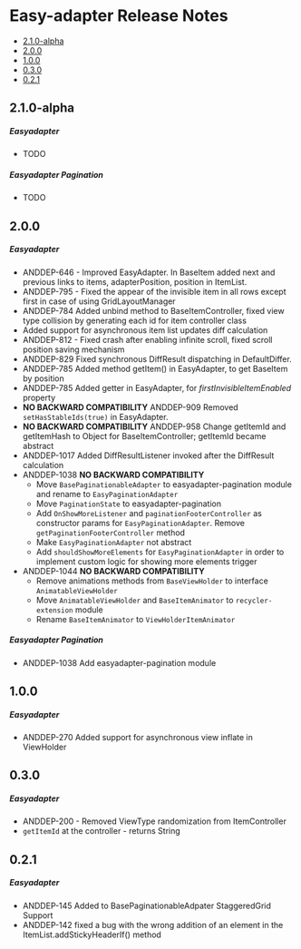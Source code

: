 # Easy-adapter Release Notes

- [2.1.0-alpha](#210-alpha)
- [2.0.0](#200)
- [1.0.0](#100)
- [0.3.0](#030)
- [0.2.1](#021)

## 2.1.0-alpha
##### Easyadapter
* TODO
##### Easyadapter Pagination
* TODO
## 2.0.0
##### Easyadapter
* ANDDEP-646 - Improved EasyAdapter. In BaseItem added next and previous links to items, adapterPosition, position in ItemList.
* ANDDEP-795 - Fixed the appear of the invisible item in all rows except first in case of using GridLayoutManager
* ANDDEP-784 Added unbind method to BaseItemController, fixed view type collision by generating each id for item controller class 
* Added support for asynchronous item list updates diff calculation
* ANDDEP-812 - Fixed crash after enabling infinite scroll, fixed scroll position saving mechanism
* ANDDEP-829 Fixed synchronous DiffResult dispatching in DefaultDiffer.
* ANDDEP-785 Added method getItem() in EasyAdapter, to get BaseItem by position
* ANDDEP-785 Added getter in EasyAdapter, for *firstInvisibleItemEnabled* property
* **NO BACKWARD COMPATIBILITY** ANDDEP-909 Removed
  `setHasStableIds(true)` in EasyAdapter.
* **NO BACKWARD COMPATIBILITY** ANDDEP-958 Change getItemId and
  getItemHash to Object for BaseItemController; getItemId became
  abstract
* ANDDEP-1017 Added DiffResultListener invoked after the DiffResult calculation
* ANDDEP-1038 **NO BACKWARD COMPATIBILITY**
  * Move `BasePaginationableAdapter` to easyadapter-pagination module
    and rename to `EasyPaginationAdapter`
  * Move `PaginationState` to easyadapter-pagination
  * Add `OnShowMoreListener` and `paginationFooterController` as
    constructor params for `EasyPaginationAdapter`. Remove
    `getPaginationFooterController` method
  * Make `EasyPaginationAdapter` not abstract
  * Add `shouldShowMoreElements` for `EasyPaginationAdapter` in order to
    implement custom logic for showing more elements trigger
* ANDDEP-1044 **NO BACKWARD COMPATIBILITY**
  * Remove animations methods from `BaseViewHolder` to interface `AnimatableViewHolder`
  * Move `AnimatableViewHolder` and `BaseItemAnimator` to
    `recycler-extension` module
  * Rename `BaseItemAnimator` to `ViewHolderItemAnimator`
##### Easyadapter Pagination
* ANDDEP-1038 Add easyadapter-pagination module
## 1.0.0
##### Easyadapter
* ANDDEP-270 Added support for asynchronous view inflate in ViewHolder
## 0.3.0
##### Easyadapter
* ANDDEP-200 - Removed ViewType randomization from ItemController
* `getItemId` at the controller - returns String
## 0.2.1
##### Easyadapter
* ANDDEP-145 Added to BasePaginationableAdpater StaggeredGrid Support
* ANDDEP-142 fixed a bug with the wrong addition of an element in the ItemList.addStickyHeaderIf() method